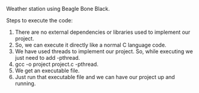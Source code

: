 Weather station using Beagle Bone Black.

Steps to execute the code:
1. There are no external dependencies or libraries used to implement our project.
2. So, we can execute it directly like a normal C language code.
3. We have used threads to implement our project. So, while executing we just need to add -pthread.
4. gcc -o project project.c -pthread.
5. We get an executable file.
6. Just run that executable file and we can have our project up and running.
